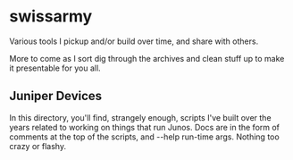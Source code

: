 # swissarmy
Various tools I pickup and/or build over time, and share with others.

More to come as I sort dig through the archives and clean stuff up to make it presentable for you all.

## Juniper Devices

In this directory, you'll find, strangely enough, scripts I've built over the years related to working on things that run Junos. Docs are in the form of comments at the top of the scripts, and --help run-time args. Nothing too crazy or flashy.
